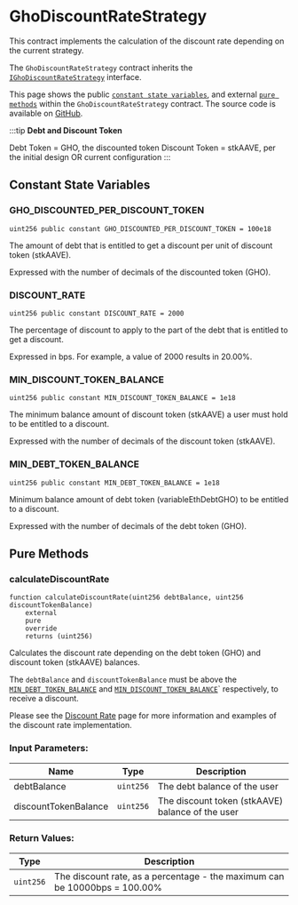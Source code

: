 # GhoDiscountRateStrategy

This contract implements the calculation of the discount rate depending on the current strategy.

The `GhoDiscountRateStrategy` contract inherits the [`IGhoDiscountRateStrategy`](./interfaces/IGhoDiscountRateStrategy) interface.

This page shows the public [`constant state variables`](#constant-state-variables), and external [`pure methods`](#pure-methods) within the `GhoDiscountRateStrategy` contract. The source code is available on [GitHub](https://github.com/aave/gho/blob/main/src/contracts/facilitators/aave/interestStrategy/GhoDiscountRateStrategy.sol).

<aside>

:::tip **Debt and Discount Token**

Debt Token = GHO, the discounted token
Discount Token = stkAAVE, per the initial design OR current configuration
:::

</aside>

## Constant State Variables

### GHO_DISCOUNTED_PER_DISCOUNT_TOKEN

```solidity
uint256 public constant GHO_DISCOUNTED_PER_DISCOUNT_TOKEN = 100e18
```

The amount of debt that is entitled to get a discount per unit of discount token (stkAAVE).

Expressed with the number of decimals of the discounted token (GHO).

### DISCOUNT_RATE

```solidity
uint256 public constant DISCOUNT_RATE = 2000
```

The percentage of discount to apply to the part of the debt that is entitled to get a discount.

Expressed in bps. For example, a value of 2000 results in 20.00%.

### MIN_DISCOUNT_TOKEN_BALANCE

```solidity
uint256 public constant MIN_DISCOUNT_TOKEN_BALANCE = 1e18
```

The minimum balance amount of discount token (stkAAVE) a user must hold to be entitled to a discount.

Expressed with the number of decimals of the discount token (stkAAVE).

### MIN_DEBT_TOKEN_BALANCE

```solidity
uint256 public constant MIN_DEBT_TOKEN_BALANCE = 1e18
```

Minimum balance amount of debt token (variableEthDebtGHO) to be entitled to a discount.

Expressed with the number of decimals of the debt token (GHO).

## Pure Methods

### calculateDiscountRate

```solidity
function calculateDiscountRate(uint256 debtBalance, uint256 discountTokenBalance)
    external
    pure
    override
    returns (uint256)
```

Calculates the discount rate depending on the debt token (GHO) and discount token (stkAAVE) balances.

The `debtBalance` and `discountTokenBalance` must be above the [`MIN_DEBT_TOKEN_BALANCE`](#mindebttokenbalance) and [`MIN_DISCOUNT_TOKEN_BALANCE`](#mindiscounttokenbalance)` respectively, to receive a discount.

Please see the [Discount Rate](../../concepts/fundamental-concepts/gho-discount-strategy) page for more information and examples of the discount rate implementation.

### Input Parameters:

| Name                 | Type      | Description                                      |
| -------------------- | --------- | ------------------------------------------------ |
| debtBalance          | `uint256` | The debt balance of the user                     |
| discountTokenBalance | `uint256` | The discount token (stkAAVE) balance of the user |

### Return Values:

| Type      | Description                                                                |
| --------- | -------------------------------------------------------------------------- |
| `uint256` | The discount rate, as a percentage - the maximum can be 10000bps = 100.00% |
